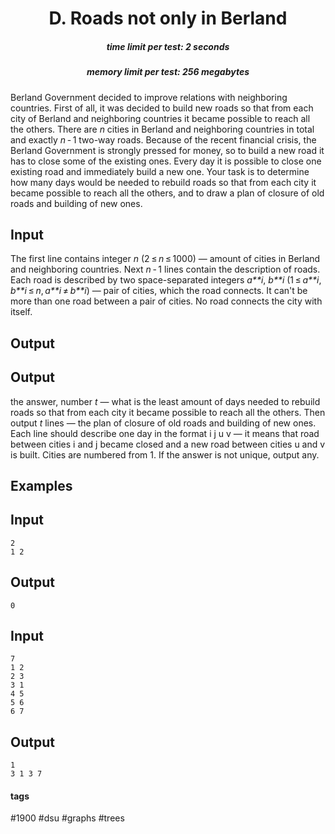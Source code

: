<h1 style='text-align: center;'> D. Roads not only in Berland</h1>

<h5 style='text-align: center;'>time limit per test: 2 seconds</h5>
<h5 style='text-align: center;'>memory limit per test: 256 megabytes</h5>

Berland Government decided to improve relations with neighboring countries. First of all, it was decided to build new roads so that from each city of Berland and neighboring countries it became possible to reach all the others. There are *n* cities in Berland and neighboring countries in total and exactly *n* - 1 two-way roads. Because of the recent financial crisis, the Berland Government is strongly pressed for money, so to build a new road it has to close some of the existing ones. Every day it is possible to close one existing road and immediately build a new one. Your task is to determine how many days would be needed to rebuild roads so that from each city it became possible to reach all the others, and to draw a plan of closure of old roads and building of new ones.

## Input

The first line contains integer *n* (2 ≤ *n* ≤ 1000) — amount of cities in Berland and neighboring countries. Next *n* - 1 lines contain the description of roads. Each road is described by two space-separated integers *a**i*, *b**i* (1 ≤ *a**i*, *b**i* ≤ *n*, *a**i* ≠ *b**i*) — pair of cities, which the road connects. It can't be more than one road between a pair of cities. No road connects the city with itself.

## Output

## Output

 the answer, number *t* — what is the least amount of days needed to rebuild roads so that from each city it became possible to reach all the others. Then output *t* lines — the plan of closure of old roads and building of new ones. Each line should describe one day in the format i j u v — it means that road between cities i and j became closed and a new road between cities u and v is built. Cities are numbered from 1. If the answer is not unique, output any.

## Examples

## Input


```
2  
1 2  

```
## Output


```
0  

```
## Input


```
7  
1 2  
2 3  
3 1  
4 5  
5 6  
6 7  

```
## Output


```
1  
3 1 3 7  

```


#### tags 

#1900 #dsu #graphs #trees 